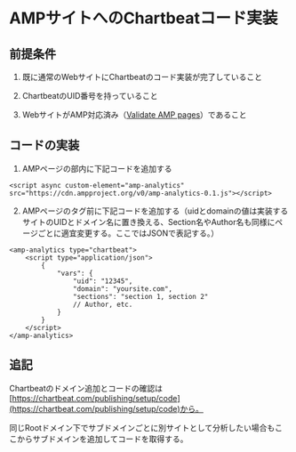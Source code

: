 # AMPサイトへのChartbeatコード実装

## 前提条件

1. 既に通常のWebサイトにChartbeatのコード実装が完了していること

2. ChartbeatのUID番号を持っていること

3. WebサイトがAMP対応済み（[Validate AMP pages](https://www.ampproject.org/docs/fundamentals/validate)）であること

## コードの実装

1. AMPページの<head>部内に下記コードを追加する

```
<script async custom-element="amp-analytics" src="https://cdn.ampproject.org/v0/amp-analytics-0.1.js"></script>
```

2. AMPページの</body>タグ前に下記コードを追加する（uidとdomainの値は実装するサイトのUIDとドメイン名に置き換える、Section名やAuthor名も同様にページごとに適宜変更する。ここではJSONで表記する。）

```
<amp-analytics type="chartbeat">
    <script type="application/json">
        {
            "vars": {
                "uid": "12345",
                "domain": "yoursite.com",
                "sections": "section 1, section 2"
                // Author, etc.
            }
        }
    </script>
</amp-analytics>
```

## 追記

Chartbeatのドメイン追加とコードの確認は[https://chartbeat.com/publishing/setup/code](https://chartbeat.com/publishing/setup/code)から。

同じRootドメイン下でサブドメインごとに別サイトとして分析したい場合もここからサブドメインを追加してコードを取得する。
